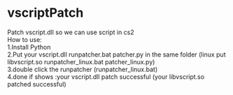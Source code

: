 # vscriptPatch
Patch vscript.dll so we can use script in cs2  
How to use:  
1.Install Python  
2.Put your vscript.dll runpatcher.bat patcher.py in the same folder  (linux put libvscript.so runpatcher_linux.bat patcher_linux.py)  
3.double click the runpatcher (runpatcher_linux.bat)  
4.done if shows :your vscript.dll patch successful (your libvscript.so patched successful)  
